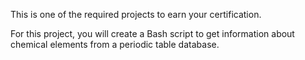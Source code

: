 This is one of the required projects to earn your certification.

For this project, you will create a Bash script to get information about chemical elements from a periodic table database.
